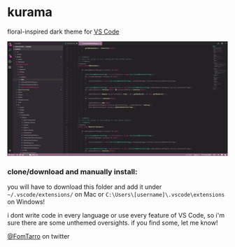 # kurama

floral-inspired dark theme for [VS Code](https://code.visualstudio.com/)

![preview](preview.png)

### clone/download and manually install:

you will have to download this folder and add it under `~/.vscode/extensions/` on Mac or `C:\Users\[username]\.vscode\extensions` on Windows!

i dont write code in every language or use every feature of VS Code, so i'm sure there are some unthemed oversights. if you find some, let me know!

[@FomTarro](https://twitter.com/FomTarro) on twitter